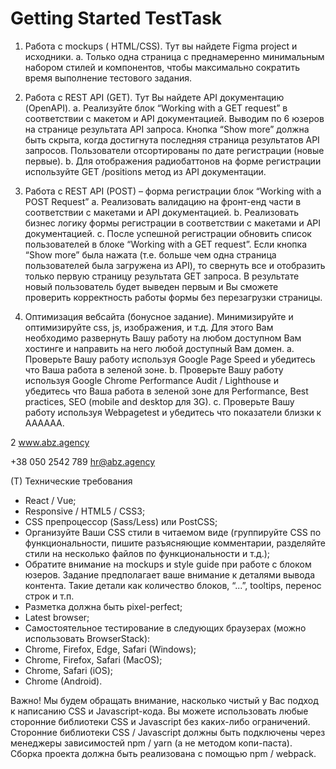 # Getting Started TestTask

1. Работа с mockups ( HTML/CSS). Тут вы найдете Figma project и исходники.
   a. Только одна страница с преднамеренно минимальным набором стилей и компонентов,
   чтобы максимально сократить время выполнение тестового задания.
2. Работа с REST API (GET). Тут Вы найдете API документацию (OpenAPI).
   a. Реализуйте блок “Working with a GET request” в соответствии с макетом и API
   документацией. Выводим по 6 юзеров на странице результата API запроса. Кнопка “Show
   more” должна быть скрыта, когда достигнута последняя страница результатов API
   запросов. Пользователи отсортированы по дате регистрации (новые первые).
   b. Для отображения радиобаттонов на форме регистрации используйте GET /positions
   метод из API документации.

3. Работа с REST API (POST) – форма регистрации блок “Working with a POST Request”
   a. Реализовать валидацию на фронт-енд части в соответствии с макетами и API
   документацией.
   b. Реализовать бизнес логику формы регистрации в соответствии с макетами и API
   документацией.
   c. После успешной регистрации обновить список пользователей в блоке “Working with a
   GET request”. Если кнопка “Show more” была нажата (т.е. больше чем одна страница
   пользователей была загружена из API), то свернуть все и отобразить только первую
   страницу результата GET запроса. В результате новый пользователь будет выведен
   первым и Вы сможете проверить корректность работы формы без перезагрузки
   страницы.

4. Оптимизация вебсайта (бонусное задание). Минимизируйте и оптимизируйте css, js,
   изображения, и т.д. Для этого Вам необходимо развернуть Вашу работу на любом доступном
   Вам хостинге и направить на него любой доступный Вам домен.
   a. Проверьте Вашу работу используя Google Page Speed и убедитесь что Ваша работа в
   зеленой зоне.
   b. Проверьте Вашу работу используя Google Chrome Performance Audit / Lighthouse и
   убедитесь что Ваша работа в зеленой зоне для Performance, Best practices, SEO (mobile
   and desktop для 3G).
   c. Проверьте Вашу работу используя Webpagetest и убедитесь что показатели близки к
   AAAAAA.

2 www.abz.agency

+38 050 2542 789
hr@abz.agency

(T) Технические требования

- React / Vue;
- Responsive / HTML5 / CSS3;
- CSS препроцессор (Sass/Less) или PostCSS;
- Организуйте Ваши CSS стили в читаемом виде (группируйте CSS по функциональности, пишите
  разъясняющие комментарии, разделяйте стили на несколько файлов по функциональности и
  т.д.);
- Обратите внимание на mockups и style guide при работе с блоком юзеров. Задание предполагает
  ваше внимание к деталями вывода контента. Такие детали как количество блоков, “...”, tooltips,
  перенос строк и т.п.
- Разметка должна быть pixel-perfect;
- Latest browser;
- Самостоятельное тестирование в следующих браузерах (можно использовать BrowserStack):
- Chrome, Firefox, Edge, Safari (Windows);
- Chrome, Firefox, Safari (MacOS);
- Chrome, Safari (iOS);
- Chrome (Android).

Важно! Мы будем обращать внимание, насколько чистый у Вас подход к написанию CSS и Javascript-кода.
Вы можете использовать любые сторонние библиотеки CSS и Javascript без каких-либо ограничений.
Сторонние библиотеки CSS / Javascript должны быть подключены через менеджеры зависимостей npm /
yarn (а не методом копи-паста). Сборка проекта должна быть реализована с помощью npm / webpack.
